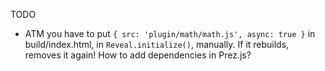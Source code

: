 TODO

- ATM you have to put ```{ src: 'plugin/math/math.js', async: true }``` in build/index.html, in ```Reveal.initialize()```, manually. If it rebuilds, removes it again! How to add dependencies in Prez.js?
